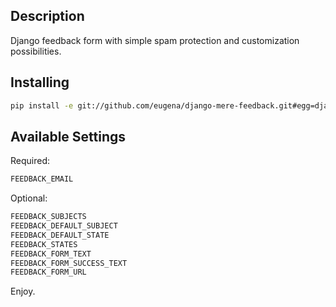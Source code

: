 ## Description
Django feedback form with simple spam protection and customization possibilities.


## Installing
```bash
pip install -e git://github.com/eugena/django-mere-feedback.git#egg=django-mere-feedback
```


## Available Settings
Required:
```python
FEEDBACK_EMAIL
```

Optional:
```python
FEEDBACK_SUBJECTS
FEEDBACK_DEFAULT_SUBJECT
FEEDBACK_DEFAULT_STATE
FEEDBACK_STATES
FEEDBACK_FORM_TEXT
FEEDBACK_FORM_SUCCESS_TEXT
FEEDBACK_FORM_URL
```

Enjoy.
